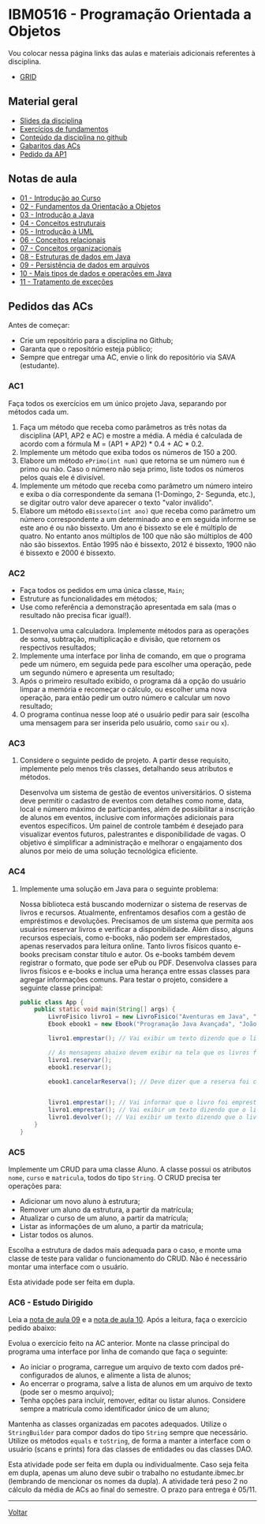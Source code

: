 # IBM0516 - Programação Orientada a Objetos

Vou colocar nessa página links das aulas e materiais adicionais referentes à disciplina.

* [GRID](grid.md)

## Material geral

* [Slides da disciplina](/./assets/poo/slides.pdf)
* [Exercícios de fundamentos](./exercicios/001-exercicios_fixacao.md)
* [Conteúdo da disciplina no github](https://github.com/victor0machado/poo-2023.2)
* [Gabaritos das ACs](https://github.com/victor0machado/poo-2023.2/tree/main/gabaritosACs)
* [Pedido da AP1](./pedido_ap1.md)

## Notas de aula

* [01 - Introdução ao Curso](./notas_aula/001-intro_curso.md)
* [02 - Fundamentos da Orientação a Objetos](./notas_aula/002-fundamentos_oo.md)
* [03 - Introdução a Java](./notas_aula/003-intro_java.md)
* [04 - Conceitos estruturais](./notas_aula/004-conceitos_estruturais.md)
* [05 - Introdução à UML](./notas_aula/005-intro_uml.md)
* [06 - Conceitos relacionais](./notas_aula/006-conceitos_relacionais.md)
* [07 - Conceitos organizacionais](./notas_aula/007-conceitos_oganizacionais.md)
* [08 - Estruturas de dados em Java](./notas_aula/008-estruturas_dados.md)
* [09 - Persistência de dados em arquivos](./notas_aula/009-persistencia_dados.md)
* [10 - Mais tipos de dados e operações em Java](./notas_aula/010-mais_dados_operacoes.md)
* [11 - Tratamento de exceções](./notas_aula/011-erros_excecoes.md)

## Pedidos das ACs

Antes de começar:

* Crie um repositório para a disciplina no Github;
* Garanta que o repositório esteja público;
* Sempre que entregar uma AC, envie o link do repositório via SAVA (estudante).

### AC1

Faça todos os exercícios em um único projeto Java, separando por métodos cada um.

1. Faça um método que receba como parâmetros as três notas da disciplina (AP1, AP2 e AC) e mostre a média. A média é calculada de acordo com a fórmula M = (AP1 + AP2) * 0.4 + AC * 0.2.
2. Implemente um método que exiba todos os números de 150 a 200.
3. Elabore um método `ePrimo(int num)` que retorna se um número `num` é primo ou não. Caso o número não seja primo, liste todos os números pelos quais ele é divisível.
4. Implemente um método que receba como parâmetro um número inteiro e exiba o dia correspondente da semana (1-Domingo, 2- Segunda, etc.), se digitar outro valor deve aparecer o texto "valor inválido".
5. Elabore um método `eBissexto(int ano)` que receba como parâmetro um número correspondente a um determinado ano e em seguida informe se este ano é ou não bissexto. Um ano é bissexto se ele é múltiplo de quatro. No entanto anos múltiplos de 100 que não são múltiplos de 400 não são bissextos. Então 1995 não é bissexto, 2012 é bissexto, 1900 não é bissexto e 2000 é bissexto.

### AC2

* Faça todos os pedidos em uma única classe, `Main`;
* Estruture as funcionalidades em métodos;
* Use como referência a demonstração apresentada em sala (mas o resultado não precisa ficar igual!).

1. Desenvolva uma calculadora. Implemente métodos para as operações de soma, subtração, multiplicação e divisão, que retornem os respectivos resultados;
2. Implemente uma interface por linha de comando, em que o programa pede um número, em seguida pede para escolher uma operação, pede um segundo número e apresenta um resultado;
3. Após o primeiro resultado exibido, o programa dá a opção do usuário limpar a memória e recomeçar o cálculo, ou escolher uma nova operação, para então pedir um outro número e calcular um novo resultado;
4. O programa continua nesse loop até o usuário pedir para sair (escolha uma mensagem para ser inserida pelo usuário, como `sair` ou `x`).

### AC3

1. Considere o seguinte pedido de projeto. A partir desse requisito, implemente pelo menos três classes, detalhando seus atributos e métodos.

    Desenvolva um sistema de gestão de eventos universitários. O sistema deve permitir o cadastro de eventos com detalhes como nome, data, local e número máximo de participantes, além de possibilitar a inscrição de alunos em eventos, inclusive com informações adicionais para eventos específicos. Um painel de controle também é desejado para visualizar eventos futuros, palestrantes e disponibilidade de vagas. O objetivo é simplificar a administração e melhorar o engajamento dos alunos por meio de uma solução tecnológica eficiente.

### AC4

1. Implemente uma solução em Java para o seguinte problema:

    Nossa biblioteca está buscando modernizar o sistema de reservas de livros e recursos. Atualmente, enfrentamos desafios com a gestão de empréstimos e devoluções. Precisamos de um sistema que permita aos usuários reservar livros e verificar a disponibilidade. Além disso, alguns recursos especiais, como e-books, não podem ser emprestados, apenas reservados para leitura online. Tanto livros físicos quanto e-books precisam constar título e autor. Os e-books também devem registrar o formato, que pode ser ePub ou PDF. Desenvolva classes para livros físicos e e-books e inclua uma herança entre essas classes para agregar informações comuns. Para testar o projeto, considere a seguinte classe principal:

    ``` java
    public class App {
        public static void main(String[] args) {
            LivroFisico livro1 = new LivroFisico("Aventuras em Java", "João Autor");
            Ebook ebook1 = new Ebook("Programação Java Avançada", "João Autor", "PDF");

            livro1.emprestar(); // Vai exibir um texto dizendo que o livro precisa ser reservado primeiro.

            // As mensagens abaixo devem exibir na tela que os livros foram reservados com sucesso
            livro1.reservar();
            ebook1.reservar();

            ebook1.cancelarReserva(); // Deve dizer que a reserva foi cancelada


            livro1.emprestar(); // Vai informar que o livro foi emprestado com sucesso
            livro1.emprestar(); // Vai exibir um texto dizendo que o livro já está emprestado
            livro1.devolver(); // Vai exibir um texto dizendo que o livro foi devolvido
        }
    }
    ```

### AC5

Implemente um CRUD para uma classe Aluno. A classe possui os atributos `nome`, `curso` e `matricula`, todos do tipo `String`. O CRUD precisa ter operações para:

- Adicionar um novo aluno à estrutura;
- Remover um aluno da estrutura, a partir da matrícula;
- Atualizar o curso de um aluno, a partir da matrícula;
- Listar as informações de um aluno, a partir da matrícula;
- Listar todos os alunos.

Escolha a estrutura de dados mais adequada para o caso, e monte uma classe de teste para validar o funcionamento do CRUD. Não é necessário montar uma interface com o usuário.

Esta atividade pode ser feita em dupla.

### AC6 - Estudo Dirigido

Leia a [nota de aula 09](./notas_aula/009-persistencia_dados.md) e a [nota de aula 10](./notas_aula/010-mais_dados_operacoes.md). Após a leitura, faça o exercício pedido abaixo:

Evolua o exercício feito na AC anterior. Monte na classe principal do programa uma interface por linha de comando que faça o seguinte:

- Ao iniciar o programa, carregue um arquivo de texto com dados pré-configurados de alunos, e alimente a lista de alunos;
- Ao encerrar o programa, salve a lista de alunos em um arquivo de texto (pode ser o mesmo arquivo);
- Tenha opções para incluir, remover, editar ou listar alunos. Considere sempre a matrícula como identificador único de um aluno;

Mantenha as classes organizadas em pacotes adequados. Utilize o `StringBuilder` para compor dados do tipo `String` sempre que necessário. Utilize os métodos `equals` e `toString`, de forma a manter a interface com o usuário (scans e prints) fora das classes de entidades ou das classes DAO.

Esta atividade pode ser feita em dupla ou individualmente. Caso seja feita em dupla, apenas um aluno deve subir o trabalho no estudante.ibmec.br (lembrando de mencionar os nomes da dupla). A atividade terá peso 2 no cálculo da média de ACs ao final do semestre. O prazo para entrega é 05/11.

---

[Voltar](https://victor0machado.github.io/)
